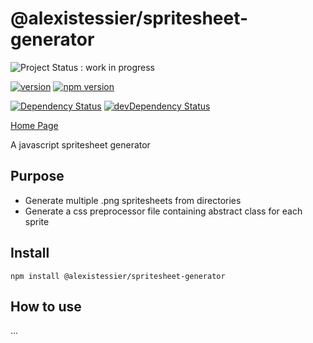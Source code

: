 
@alexistessier/spritesheet-generator
==================

![Project Status : work in progress](https://img.shields.io/badge/Project%20status-work%20in%20progress-lightgrey.svg)

[![version](https://img.shields.io/badge/version-0.0.18-blue.svg)](https://github.com/AlexisTessier/spritesheet-generator#readme)
[![npm version](https://badge.fury.io/js/%40alexistessier%2Fspritesheet-generator.svg)](https://badge.fury.io/js/%40alexistessier%2Fspritesheet-generator)

[![Dependency Status](https://david-dm.org/AlexisTessier/spritesheet-generator.svg)](https://david-dm.org/AlexisTessier/spritesheet-generator)
[![devDependency Status](https://david-dm.org/AlexisTessier/spritesheet-generator/dev-status.svg)](https://david-dm.org/AlexisTessier/spritesheet-generator#info=devDependencies)

[Home Page](https://github.com/AlexisTessier/spritesheet-generator#readme)

A javascript spritesheet generator

Purpose
-------

+ Generate multiple .png spritesheets from directories
+ Generate a css preprocessor file containing abstract class for each sprite

Install
-------

```
npm install @alexistessier/spritesheet-generator
```

How to use
----------
...
